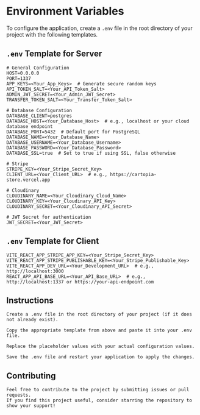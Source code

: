 # Environment Variables

To configure the application, create a `.env` file in the root directory of your project with the following templates.

## `.env` Template for Server

```plaintext
# General Configuration
HOST=0.0.0.0
PORT=1337
APP_KEYS=<Your_App_Keys>  # Generate secure random keys
API_TOKEN_SALT=<Your_API_Token_Salt>
ADMIN_JWT_SECRET=<Your_Admin_JWT_Secret>
TRANSFER_TOKEN_SALT=<Your_Transfer_Token_Salt>

# Database Configuration
DATABASE_CLIENT=postgres
DATABASE_HOST=<Your_Database_Host>  # e.g., localhost or your cloud database endpoint
DATABASE_PORT=5432  # Default port for PostgreSQL
DATABASE_NAME=<Your_Database_Name>
DATABASE_USERNAME=<Your_Database_Username>
DATABASE_PASSWORD=<Your_Database_Password>
DATABASE_SSL=true  # Set to true if using SSL, false otherwise

# Stripe
STRIPE_KEY=<Your_Stripe_Secret_Key>
CLIENT_URL=<Your_Client_URL>  # e.g., https://cartopia-store.vercel.app

# Cloudinary
CLOUDINARY_NAME=<Your_Cloudinary_Cloud_Name>
CLOUDINARY_KEY=<Your_Cloudinary_API_Key>
CLOUDINARY_SECRET=<Your_Cloudinary_API_Secret>

# JWT Secret for authentication
JWT_SECRET=<Your_JWT_Secret>

```

## `.env` Template for Client

```plaintext
VITE_REACT_APP_STRIPE_APP_KEY=<Your_Stripe_Secret_Key>
VITE_REACT_APP_STRIPE_PUBLISHABLE_KEY=<Your_Stripe_Publishable_Key>
VITE_REACT_APP_DEV_URL=<Your_Development_URL>  # e.g., http://localhost:3000
REACT_APP_API_BASE_URL=<Your_API_Base_URL>  # e.g., http://localhost:1337 or https://your-api-endpoint.com
```

## Instructions

```plaintext
Create a .env file in the root directory of your project (if it does not already exist).

Copy the appropriate template from above and paste it into your .env file.

Replace the placeholder values with your actual configuration values.

Save the .env file and restart your application to apply the changes.
```

## Contributing
```plaintext
Feel free to contribute to the project by submitting issues or pull requests.
If you find this project useful, consider starring the repository to show your support!
```
